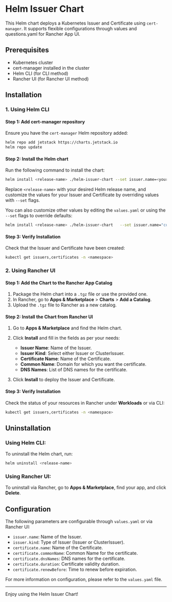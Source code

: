 # Helm Issuer Chart

This Helm chart deploys a Kubernetes Issuer and Certificate using `cert-manager`. It supports flexible configurations through values and questions.yaml for Rancher App UI.

## Prerequisites
- Kubernetes cluster
- cert-manager installed in the cluster
- Helm CLI (for CLI method)
- Rancher UI (for Rancher UI method)

## Installation

### 1. Using Helm CLI

#### Step 1: Add cert-manager repository
Ensure you have the `cert-manager` Helm repository added:

```bash
helm repo add jetstack https://charts.jetstack.io
helm repo update
```

#### Step 2: Install the Helm chart

Run the following command to install the chart:

```bash
helm install <release-name> ./helm-issuer-chart --set issuer.name=<your-issuer-name>,certificate.commonName=<your-domain>
```

Replace `<release-name>` with your desired Helm release name, and customize the values for your Issuer and Certificate by overriding values with `--set` flags.

You can also customize other values by editing the `values.yaml` or using the `--set` flags to override defaults:
```bash
helm install <release-name> ./helm-issuer-chart   --set issuer.name="custom-issuer"   --set certificate.commonName="example.com"   --set certificate.dnsNames={"example.com","www.example.com"}
```

#### Step 3: Verify Installation
Check that the Issuer and Certificate have been created:
```bash
kubectl get issuers,certificates -n <namespace>
```

### 2. Using Rancher UI

#### Step 1: Add the Chart to the Rancher App Catalog
1. Package the Helm chart into a `.tgz` file or use the provided one.
2. In Rancher, go to **Apps & Marketplace** > **Charts** > **Add a Catalog**.
3. Upload the `.tgz` file to Rancher as a new catalog.

#### Step 2: Install the Chart from Rancher UI
1. Go to **Apps & Marketplace** and find the Helm chart.
2. Click **Install** and fill in the fields as per your needs:
   - **Issuer Name**: Name of the Issuer.
   - **Issuer Kind**: Select either Issuer or ClusterIssuer.
   - **Certificate Name**: Name of the Certificate.
   - **Common Name**: Domain for which you want the certificate.
   - **DNS Names**: List of DNS names for the certificate.

3. Click **Install** to deploy the Issuer and Certificate.

#### Step 3: Verify Installation
Check the status of your resources in Rancher under **Workloads** or via CLI:
```bash
kubectl get issuers,certificates -n <namespace>
```

## Uninstallation

### Using Helm CLI:
To uninstall the Helm chart, run:
```bash
helm uninstall <release-name>
```

### Using Rancher UI:
To uninstall via Rancher, go to **Apps & Marketplace**, find your app, and click **Delete**.

## Configuration
The following parameters are configurable through `values.yaml` or via Rancher UI:
- `issuer.name`: Name of the Issuer.
- `issuer.kind`: Type of Issuer (Issuer or ClusterIssuer).
- `certificate.name`: Name of the Certificate.
- `certificate.commonName`: Common Name for the certificate.
- `certificate.dnsNames`: DNS names for the certificate.
- `certificate.duration`: Certificate validity duration.
- `certificate.renewBefore`: Time to renew before expiration.

For more information on configuration, please refer to the `values.yaml` file.

---

Enjoy using the Helm Issuer Chart!
